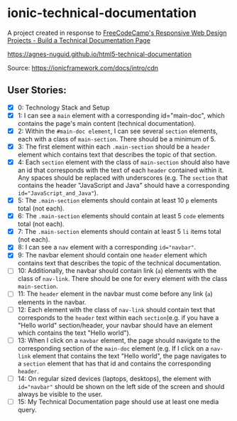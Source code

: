 # ionic-technical-documentation

A project created in response to [FreeCodeCamp's Responsive Web Design Projects - Build a Technical Documentation Page](https://www.freecodecamp.org/learn/responsive-web-design/responsive-web-design-projects/build-a-technical-documentation-page)

https://agnes-nuguid.github.io/html5-technical-documentation

Source: https://ionicframework.com/docs/intro/cdn

## User Stories:

- [x] 0: Technology Stack and Setup
- [x] 1: I can see a `main` element with a corresponding id="main-doc", which contains the page's main content (technical documentation).
- [x] 2: Within the `#main-doc element`, I can see several `section` elements, each with a class of `main-section`. There should be a minimum of 5.
- [x] 3: The first element within each `.main-section` should be a `header` element which contains text that describes the topic of that section.
- [x] 4: Each `section` element with the class of `main-section` should also have an id that corresponds with the text of each `header` contained within it. Any spaces should be replaced with underscores (e.g. The `section` that contains the header "JavaScript and Java" should have a corresponding `id="JavaScript_and_Java"`).
- [x] 5: The `.main-section` elements should contain at least 10 `p` elements total (not each).
- [x] 6: The `.main-section` elements should contain at least 5 `code` elements total (not each).
- [x] 7: The `.main-section` elements should contain at least 5 `li` items total (not each).
- [x] 8: I can see a `nav` element with a corresponding `id="navbar"`.
- [x] 9: The navbar element should contain one `header` element which contains text that describes the topic of the technical documentation.
- [ ] 10: Additionally, the navbar should contain link (`a`) elements with the class of `nav-link`. There should be one for every element with the class `main-section`.
- [ ] 11: The `header` element in the navbar must come before any link (`a`) elements in the navbar.
- [ ] 12: Each element with the class of `nav-link` should contain text that corresponds to the `header` text within each `section`(e.g. if you have a "Hello world" section/header, your navbar should have an element which contains the text "Hello world").
- [ ] 13: When I click on a `navbar` element, the page should navigate to the corresponding section of the `main-doc` element (e.g. If I click on a `nav-link` element that contains the text "Hello world", the page navigates to a `section` element that has that id and contains the corresponding `header`.
- [ ] 14: On regular sized devices (laptops, desktops), the element with `id="navbar"` should be shown on the left side of the screen and should always be visible to the user.
- [ ] 15: My Technical Documentation page should use at least one media query.
